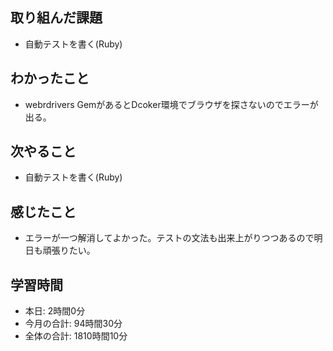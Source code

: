 ## 取り組んだ課題
- 自動テストを書く(Ruby)
## わかったこと
- webrdrivers GemがあるとDcoker環境でブラウザを探さないのでエラーが出る。
## 次やること
- 自動テストを書く(Ruby)
## 感じたこと
- エラーが一つ解消してよかった。テストの文法も出来上がりつつあるので明日も頑張りたい。
## 学習時間
- 本日: 2時間0分
- 今月の合計: 94時間30分
- 全体の合計: 1810時間10分
